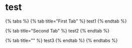 # test

{% tabs %}
{% tab title="First Tab" %}
test1
{% endtab %}

{% tab title="Second Tab" %}
test2
{% endtab %}

{% tab title="" %}
test3
{% endtab %}
{% endtabs %}



